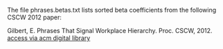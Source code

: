 The file phrases.betas.txt lists sorted beta coefficients from the
following CSCW 2012 paper: 

Gilbert, E. Phrases That Signal Workplace Hierarchy. Proc. CSCW, 2012.
[access via acm digital library](http://dl.acm.org/citation.cfm?id=2145359)
